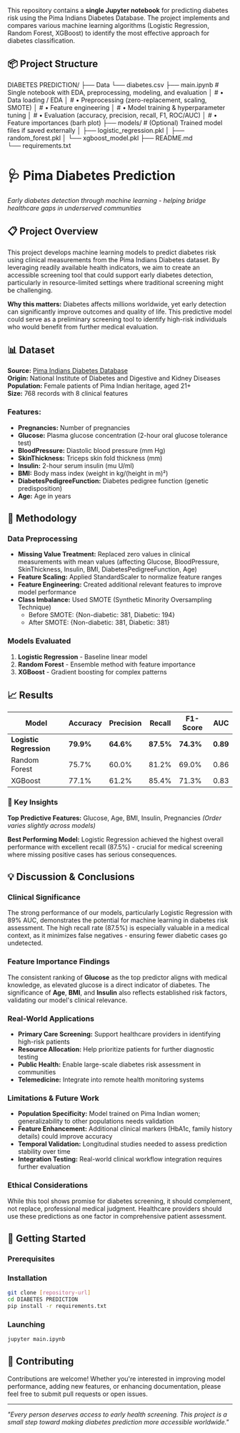 This repository contains a **single Jupyter notebook** for predicting diabetes risk using the Pima Indians Diabetes Database. The project implements and compares various machine learning algorithms (Logistic Regression, Random Forest, XGBoost) to identify the most effective approach for diabetes classification.

## 📦 Project Structure

DIABETES PREDICTION/
├── Data
    └── diabetes.csv
├── main.ipynb   # Single notebook with EDA, preprocessing, modeling, and evaluation
│ # • Data loading / EDA
│ # • Preprocessing (zero-replacement, scaling, SMOTE)
│ # • Feature engineering
│ # • Model training & hyperparameter tuning
│ # • Evaluation (accuracy, precision, recall, F1, ROC/AUC)
│ # • Feature importances (barh plot)
├── models/                          # (Optional) Trained model files if saved externally
│   ├── logistic_regression.pkl
│   ├── random_forest.pkl
│   └── xgboost_model.pkl
├── README.md                 
└── requirements.txt            

# 🩺 Pima Diabetes Prediction

*Early diabetes detection through machine learning - helping bridge healthcare gaps in underserved communities*

## 📋 Project Overview

This project develops machine learning models to predict diabetes risk using clinical measurements from the Pima Indians Diabetes dataset. By leveraging readily available health indicators, we aim to create an accessible screening tool that could support early diabetes detection, particularly in resource-limited settings where traditional screening might be challenging.

**Why this matters:** Diabetes affects millions worldwide, yet early detection can significantly improve outcomes and quality of life. This predictive model could serve as a preliminary screening tool to identify high-risk individuals who would benefit from further medical evaluation.

## 📊 Dataset

**Source:** [Pima Indians Diabetes Database](https://www.kaggle.com/datasets/uciml/pima-indians-diabetes-database)  
**Origin:** National Institute of Diabetes and Digestive and Kidney Diseases  
**Population:** Female patients of Pima Indian heritage, aged 21+  
**Size:** 768 records with 8 clinical features

### Features:
- **Pregnancies:** Number of pregnancies
- **Glucose:** Plasma glucose concentration (2-hour oral glucose tolerance test)
- **BloodPressure:** Diastolic blood pressure (mm Hg)
- **SkinThickness:** Triceps skin fold thickness (mm)
- **Insulin:** 2-hour serum insulin (mu U/ml)
- **BMI:** Body mass index (weight in kg/(height in m)²)
- **DiabetesPedigreeFunction:** Diabetes pedigree function (genetic predisposition)
- **Age:** Age in years

## 🔬 Methodology

### Data Preprocessing
- **Missing Value Treatment:** Replaced zero values in clinical measurements with mean values (affecting Glucose, BloodPressure, SkinThickness, Insulin, BMI, DiabetesPedigreeFunction, Age)
- **Feature Scaling:** Applied StandardScaler to normalize feature ranges
- **Feature Engineering:** Created additional relevant features to improve model performance
- **Class Imbalance:** Used SMOTE (Synthetic Minority Oversampling Technique)
  - Before SMOTE: {Non-diabetic: 381, Diabetic: 194}
  - After SMOTE: {Non-diabetic: 381, Diabetic: 381}

### Models Evaluated
1. **Logistic Regression** - Baseline linear model
2. **Random Forest** - Ensemble method with feature importance
3. **XGBoost** - Gradient boosting for complex patterns

## 📈 Results

| Model | Accuracy | Precision | Recall | F1-Score | AUC |
|-------|----------|-----------|---------|----------|-----|
| **Logistic Regression** | **79.9%** | **64.6%** | **87.5%** | **74.3%** | **0.89** |
| Random Forest | 75.7% | 60.0% | 81.2% | 69.0% | 0.86 |
| XGBoost | 77.1% | 61.2% | 85.4% | 71.3% | 0.83 |

### 🎯 Key Insights
**Top Predictive Features:** Glucose, Age, BMI, Insulin, Pregnancies
*(Order varies slightly across models)*

**Best Performing Model:** Logistic Regression achieved the highest overall performance with excellent recall (87.5%) - crucial for medical screening where missing positive cases has serious consequences.

## 💡 Discussion & Conclusions

### Clinical Significance
The strong performance of our models, particularly Logistic Regression with 89% AUC, demonstrates the potential for machine learning in diabetes risk assessment. The high recall rate (87.5%) is especially valuable in a medical context, as it minimizes false negatives - ensuring fewer diabetic cases go undetected.

### Feature Importance Findings
The consistent ranking of **Glucose** as the top predictor aligns with medical knowledge, as elevated glucose is a direct indicator of diabetes. The significance of **Age**, **BMI**, and **Insulin** also reflects established risk factors, validating our model's clinical relevance.

### Real-World Applications
- **Primary Care Screening:** Support healthcare providers in identifying high-risk patients
- **Resource Allocation:** Help prioritize patients for further diagnostic testing
- **Public Health:** Enable large-scale diabetes risk assessment in communities
- **Telemedicine:** Integrate into remote health monitoring systems

### Limitations & Future Work
- **Population Specificity:** Model trained on Pima Indian women; generalizability to other populations needs validation
- **Feature Enhancement:** Additional clinical markers (HbA1c, family history details) could improve accuracy
- **Temporal Validation:** Longitudinal studies needed to assess prediction stability over time
- **Integration Testing:** Real-world clinical workflow integration requires further evaluation

### Ethical Considerations
While this tool shows promise for diabetes screening, it should complement, not replace, professional medical judgment. Healthcare providers should use these predictions as one factor in comprehensive patient assessment.

## 🚀 Getting Started

### Prerequisites

### Installation
```bash
git clone [repository-url]
cd DIABETES PREDICTION
pip install -r requirements.txt
```
### Launching
```bash
jupyter main.ipynb
```
## 🤝 Contributing
Contributions are welcome! Whether you're interested in improving model performance, adding new features, or enhancing documentation, please feel free to submit pull requests or open issues.


---
*"Every person deserves access to early health screening. This project is a small step toward making diabetes prediction more accessible worldwide."*